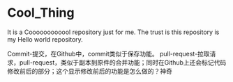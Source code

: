 # Cool_Thing
It is a Coooooooooool repository just for me. The trust is this repository is my Hello world repository.

Commit-提交，在Github中，commit类似于保存功能。
pull-request-拉取请求，pull-request，类似于副本到原件的合并功能；同时在Github上还会标记代码修改前后的部分；这个显示修改前后的功能是怎么做的？神奇
